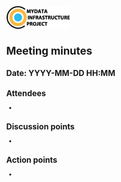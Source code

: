 ![MyData Infrastructure Project logotype](https://github.com/Mydata-Infrastructure-Project/Documentation/blob/master/img/mydata-instrastructure-project-logo.png)

# Meeting minutes

## Date: YYYY-MM-DD HH:MM

## Attendees

- 

## Discussion points

- 

## Action points

- 
